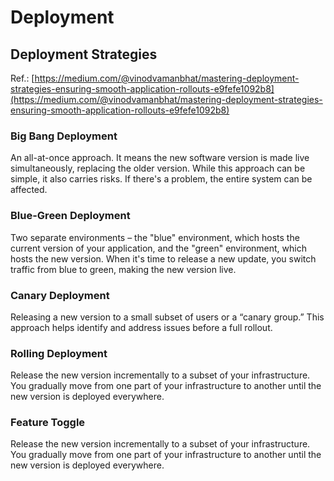 # Deployment

## Deployment Strategies
Ref.: [https://medium.com/@vinodvamanbhat/mastering-deployment-strategies-ensuring-smooth-application-rollouts-e9fefe1092b8](https://medium.com/@vinodvamanbhat/mastering-deployment-strategies-ensuring-smooth-application-rollouts-e9fefe1092b8)

### Big Bang Deployment
An all-at-once approach. It means the new software version is made live simultaneously, replacing the older version. While this approach can be simple, it also carries risks. If there's a problem, the entire system can be affected.

### Blue-Green Deployment
Two separate environments – the "blue" environment, which hosts the current version of your application, and the "green" environment, which hosts the new version. When it's time to release a new update, you switch traffic from blue to green, making the new version live.

### Canary Deployment
Releasing a new version to a small subset of users or a “canary group.” This approach helps identify and address issues before a full rollout.

### Rolling Deployment
Release the new version incrementally to a subset of your infrastructure. You gradually move from one part of your infrastructure to another until the new version is deployed everywhere.

### Feature Toggle
Release the new version incrementally to a subset of your infrastructure. You gradually move from one part of your infrastructure to another until the new version is deployed everywhere.

